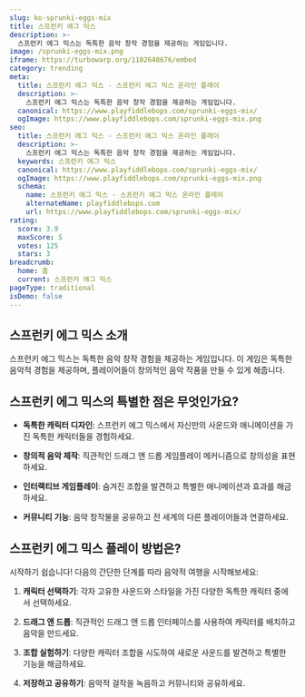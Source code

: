 ```yaml
---
slug: ko-sprunki-eggs-mix
title: 스프런키 에그 믹스
description: >-
  스프런키 에그 믹스는 독특한 음악 창작 경험을 제공하는 게임입니다.
image: /sprunki-eggs-mix.png
iframe: https://turbowarp.org/1102648676/embed
category: trending
meta:
  title: 스프런키 에그 믹스 - 스프런키 에그 믹스 온라인 플레이
  description: >-
    스프런키 에그 믹스는 독특한 음악 창작 경험을 제공하는 게임입니다.
  canonical: https://www.playfiddlebops.com/sprunki-eggs-mix/
  ogImage: https://www.playfiddlebops.com/sprunki-eggs-mix.png
seo:
  title: 스프런키 에그 믹스 - 스프런키 에그 믹스 온라인 플레이
  description: >-
    스프런키 에그 믹스는 독특한 음악 창작 경험을 제공하는 게임입니다.
  keywords: 스프런키 에그 믹스
  canonical: https://www.playfiddlebops.com/sprunki-eggs-mix/
  ogImage: https://www.playfiddlebops.com/sprunki-eggs-mix.png
  schema:
    name: 스프런키 에그 믹스 - 스프런키 에그 믹스 온라인 플레이
    alternateName: playfiddlebops.com
    url: https://www.playfiddlebops.com/sprunki-eggs-mix/
rating:
  score: 3.9
  maxScore: 5
  votes: 125
  stars: 3
breadcrumb:
  home: 홈
  current: 스프런키 에그 믹스
pageType: traditional
isDemo: false
---
```


## 스프런키 에그 믹스 소개

스프런키 에그 믹스는 독특한 음악 창작 경험을 제공하는 게임입니다. 이 게임은 독특한 음악적 경험을 제공하며, 플레이어들이 창의적인 음악 작품을 만들 수 있게 해줍니다.

## 스프런키 에그 믹스의 특별한 점은 무엇인가요?

- **독특한 캐릭터 디자인**: 스프런키 에그 믹스에서 자신만의 사운드와 애니메이션을 가진 독특한 캐릭터들을 경험하세요.

- **창의적 음악 제작**: 직관적인 드래그 앤 드롭 게임플레이 메커니즘으로 창의성을 표현하세요.

- **인터랙티브 게임플레이**: 숨겨진 조합을 발견하고 특별한 애니메이션과 효과를 해금하세요.

- **커뮤니티 기능**: 음악 창작물을 공유하고 전 세계의 다른 플레이어들과 연결하세요.

## 스프런키 에그 믹스 플레이 방법은?

시작하기 쉽습니다! 다음의 간단한 단계를 따라 음악적 여행을 시작해보세요:

1. **캐릭터 선택하기**: 각자 고유한 사운드와 스타일을 가진 다양한 독특한 캐릭터 중에서 선택하세요.

1. **드래그 앤 드롭**: 직관적인 드래그 앤 드롭 인터페이스를 사용하여 캐릭터를 배치하고 음악을 만드세요.

1. **조합 실험하기**: 다양한 캐릭터 조합을 시도하여 새로운 사운드를 발견하고 특별한 기능을 해금하세요.

1. **저장하고 공유하기**: 음악적 걸작을 녹음하고 커뮤니티와 공유하세요.
